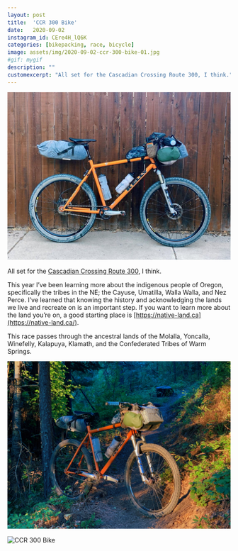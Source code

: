 ```yaml
---
layout: post
title:  'CCR 300 Bike'
date:   2020-09-02
instagram_id: CEre4H_lQ6K
categories: [bikepacking, race, bicycle]
image: assets/img/2020-09-02-ccr-300-bike-01.jpg
#gif: mygif
description: ""
customexcerpt: "All set for the Cascadian Crossing Route 300, I think."
---
```

![CCR 300 Bike](/assets/img/2020-09-02-ccr-300-bike-01.jpg)

All set for the [Cascadian Crossing Route 300](https://thecascadiancrossing300.home.blog), I think.

This year I’ve been learning more about the indigenous people of Oregon, specifically the tribes in the NE; the Cayuse, Umatilla, Walla Walla, and Nez Perce. I’ve learned that knowing the history and acknowledging the lands we live and recreate on is an important step. If you want to learn more about the land you’re on, a good starting place is [https://native-land.ca](https://native-land.ca/).

This race passes through the ancestral lands of the Molalla, Yoncalla, Winefelly, Kalapuya, Klamath, and the Confederated Tribes of Warm Springs.

![CCR 300 Bike](/assets/img/2020-09-02-ccr-300-bike-02.jpg)

![CCR 300 Bike](/assets/img/2020-09-02-ccr-300-bike-03.jpg)